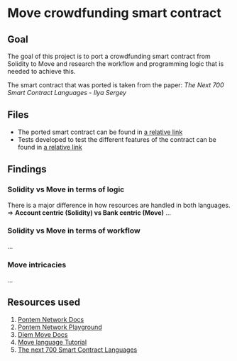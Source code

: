 # Move crowdfunding smart contract

## Goal 
The goal of this project is to port a crowdfunding smart contract from Solidity to Move and research the workflow and programming logic that is needed to achieve this. 

The smart contract that was ported is taken from the paper: *The Next 700 Smart Contract Languages* - *Ilya Sergey*

## Files
- The ported smart contract can be found in [a relative link](sources/CrowdFunding.move)
- Tests developed to test the different features of the contract can be found in [a relative link](tests/CrowdFundingTests.move)

## Findings

### Solidity vs Move in terms of logic
There is a major difference in how resources are handled in both languages.
    => **Account centric (Solidity) vs Bank centric (Move)**
...
### Solidity vs Move in terms of workflow
...
### Move intricacies
...


## Resources used
1. [Pontem Network Docs](https://docs.pontem.network/02.-move-language/lang)
2. [Pontem Network Playground](https://playground.pontem.network)
3. [Diem Move Docs](https://diem.github.io/move/introduction.html)
4. [Move language Tutorial](https://github.com/move-language/move/tree/main/language/documentation/tutorial)
5. [The next 700 Smart Contract Languages](https://link.springer.com/chapter/10.1007/978-3-031-01807-7_3)
